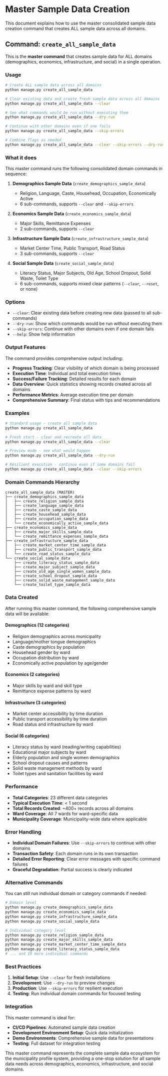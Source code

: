 # Master Sample Data Creation

This document explains how to use the master consolidated sample data creation command that creates ALL sample data across all domains.

## Command: `create_all_sample_data`

This is the **master command** that creates sample data for ALL domains (demographics, economics, infrastructure, and social) in a single operation.

### Usage

```bash
# Create ALL sample data across all domains
python manage.py create_all_sample_data

# Clear existing data and create fresh sample data across all domains
python manage.py create_all_sample_data --clear

# See what commands would be run without executing them
python manage.py create_all_sample_data --dry-run

# Continue with other domains even if one fails
python manage.py create_all_sample_data --skip-errors

# Combine flags as needed
python manage.py create_all_sample_data --clear --skip-errors --dry-run
```

### What it does

This master command runs the following consolidated domain commands in sequence:

1. **Demographics Sample Data** (`create_demographics_sample_data`)
   - Religion, Language, Caste, Househead, Occupation, Economically Active
   - 6 sub-commands, supports `--clear` and `--skip-errors`

2. **Economics Sample Data** (`create_economics_sample_data`)
   - Major Skills, Remittance Expenses
   - 2 sub-commands, supports `--clear`

3. **Infrastructure Sample Data** (`create_infrastructure_sample_data`)
   - Market Center Time, Public Transport, Road Status
   - 3 sub-commands, supports `--clear`

4. **Social Sample Data** (`create_social_sample_data`)
   - Literacy Status, Major Subjects, Old Age, School Dropout, Solid Waste, Toilet Type
   - 6 sub-commands, supports mixed clear patterns (`--clear`, `--reset`, or none)

### Options

- `--clear`: Clear existing data before creating new data (passed to all sub-commands)
- `--dry-run`: Show which commands would be run without executing them
- `--skip-errors`: Continue with other domains even if one domain fails
- `--help`: Show help information

### Output Features

The command provides comprehensive output including:
- **Progress Tracking**: Clear visibility of which domain is being processed
- **Execution Time**: Individual and total execution times
- **Success/Failure Tracking**: Detailed results for each domain
- **Data Overview**: Quick statistics showing records created across all domains
- **Performance Metrics**: Average execution time per domain
- **Comprehensive Summary**: Final status with tips and recommendations

### Examples

```bash
# Standard usage - create all sample data
python manage.py create_all_sample_data

# Fresh start - clear and recreate all data
python manage.py create_all_sample_data --clear

# Preview mode - see what would happen
python manage.py create_all_sample_data --dry-run

# Resilient execution - continue even if some domains fail
python manage.py create_all_sample_data --clear --skip-errors
```

### Domain Commands Hierarchy

```
create_all_sample_data (MASTER)
├── create_demographics_sample_data
│   ├── create_religion_sample_data
│   ├── create_language_sample_data
│   ├── create_caste_sample_data
│   ├── create_househead_sample_data
│   ├── create_occupation_sample_data
│   └── create_economically_active_sample_data
├── create_economics_sample_data
│   ├── create_major_skills_sample_data
│   └── create_remittance_expenses_sample_data
├── create_infrastructure_sample_data
│   ├── create_market_center_time_sample_data
│   ├── create_public_transport_sample_data
│   └── create_road_status_sample_data
└── create_social_sample_data
    ├── create_literacy_status_sample_data
    ├── create_major_subject_sample_data
    ├── create_old_age_single_women_sample_data
    ├── create_school_dropout_sample_data
    ├── create_solid_waste_management_sample_data
    └── create_toilet_type_sample_data
```

### Data Created

After running this master command, the following comprehensive sample data will be available:

#### Demographics (12 categories)
- Religion demographics across municipality
- Language/mother tongue demographics
- Caste demographics by population
- Househead gender by ward
- Occupation distribution by ward
- Economically active population by age/gender

#### Economics (2 categories)
- Major skills by ward and skill type
- Remittance expense patterns by ward

#### Infrastructure (3 categories)
- Market center accessibility by time duration
- Public transport accessibility by time duration
- Road status and infrastructure by ward

#### Social (6 categories)
- Literacy status by ward (reading/writing capabilities)
- Educational major subjects by ward
- Elderly population and single women demographics
- School dropout causes and patterns
- Solid waste management methods by ward
- Toilet types and sanitation facilities by ward

### Performance

- **Total Categories**: 23 different data categories
- **Typical Execution Time**: < 1 second
- **Total Records Created**: ~400+ records across all domains
- **Ward Coverage**: All 7 wards for ward-specific data
- **Municipality Coverage**: Municipality-wide data where applicable

### Error Handling

- **Individual Domain Failures**: Use `--skip-errors` to continue with other domains
- **Transaction Safety**: Each domain runs in its own transaction
- **Detailed Error Reporting**: Clear error messages with specific command failures
- **Graceful Degradation**: Partial success is clearly indicated

### Alternative Commands

You can still run individual domain or category commands if needed:

```bash
# Domain level
python manage.py create_demographics_sample_data
python manage.py create_economics_sample_data
python manage.py create_infrastructure_sample_data
python manage.py create_social_sample_data

# Individual category level
python manage.py create_religion_sample_data
python manage.py create_major_skills_sample_data
python manage.py create_market_center_time_sample_data
python manage.py create_literacy_status_sample_data
# ... and 19 more individual commands
```

### Best Practices

1. **Initial Setup**: Use `--clear` for fresh installations
2. **Development**: Use `--dry-run` to preview changes
3. **Production**: Use `--skip-errors` for resilient execution
4. **Testing**: Run individual domain commands for focused testing

### Integration

This master command is ideal for:
- **CI/CD Pipelines**: Automated sample data creation
- **Development Environment Setup**: Quick data initialization
- **Demo Environments**: Comprehensive sample data for presentations
- **Testing**: Full dataset for integration testing

This master command represents the complete sample data ecosystem for the municipality profile system, providing a one-stop solution for all sample data needs across demographics, economics, infrastructure, and social domains.
